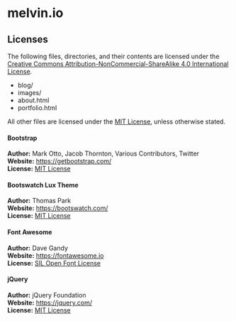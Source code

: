 melvin.io
=========

Licenses
--------
The following files, directories, and their contents are licensed under the [Creative Commons Attribution-NonCommercial-ShareAlike 4.0 International License](https://creativecommons.org/licenses/by-nc/4.0/).
* blog/
* images/
* about.html
* portfolio.html

All other files are licensed under the [MIT License](LICENSE), unless otherwise stated.  

#### Bootstrap
**Author:** Mark Otto, Jacob Thornton, Various Contributors, Twitter  
**Website:** <https://getbootstrap.com/>  
**License:** [MIT License](https://github.com/twbs/bootstrap/blob/master/LICENSE)  

#### Bootswatch Lux Theme
**Author:** Thomas Park  
**Website:** <https://bootswatch.com/>  
**License:** [MIT License](https://github.com/thomaspark/bootswatch/blob/gh-pages/LICENSE)  

#### Font Awesome
**Author:** Dave Gandy  
**Website:** <https://fontawesome.io>  
**License:** [SIL Open Font License](https://scripts.sil.org/OFL)  

#### jQuery
**Author:** jQuery Foundation  
**Website:** <https://jquery.com/>  
**License:** [MIT License](https://github.com/jquery/jquery/blob/master/LICENSE.txt)  
